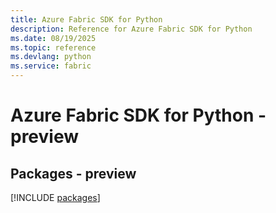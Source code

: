 ```yaml
---
title: Azure Fabric SDK for Python
description: Reference for Azure Fabric SDK for Python
ms.date: 08/19/2025
ms.topic: reference
ms.devlang: python
ms.service: fabric
---
```

# Azure Fabric SDK for Python - preview
## Packages - preview
[!INCLUDE [packages](fabric-index.md)]
